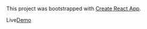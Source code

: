 This project was bootstrapped with
[Create React App](https://github.com/facebook/create-react-app).

Live[Demo](https://YevhenKonyk.github.io/goit-react-hw-02-phonebook/)
